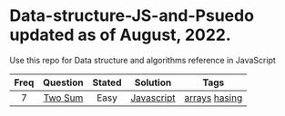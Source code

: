 # Data-structure-JS-and-Psuedo updated as of August, 2022.

Use this repo for Data structure and algorithms reference in JavaScript

| Freq | Question                                          | Stated | Solution                                                                                                 | Tags                                                                                                                                                                                             |
| :--: | :-----------------------------------------------: | :----: | :------------------------------------------------------------------------------------------------------: | :------------------------------------------------------------------------------------------------------------------------------------------------------------------------------------------------------------------------------------------------------------------------------------------------------------------------------------------------------------------------------------------------------:|
| 7    | [Two Sum](https://leetcode.com/problems/two-sum/) | Easy   | [Javascript](https://github.com/RWambui/Data-structure-JS-and-Psuedo/blob/main/src/leetcode/1.TwoSum.js) |[arrays](https://github.com/RWambui/Data-structure-JS-and-Psuedo/tree/main/src/data-structures/arrays) [hasing](https://github.com/RWambui/Data-structure-JS-and-Psuedo/tree/main/src/data-structures/hash-tables)|
